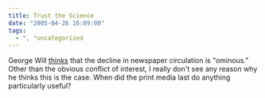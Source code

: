 ```yaml
---
title: Trust the Science
date: "2005-04-26 16:09:00"
tags:
  - ", "uncategorized
---
```

<p> George Will <a href="http://www.townhall.com/columnists/georgewill/gw20050424.shtml">thinks</a>
that the decline in newspaper circulation is "ominous."  Other than
the obvious conflict of interest, I really don't see any reason
why he thinks this is the case.  When did the print media last do
anything particularly useful?</p>


